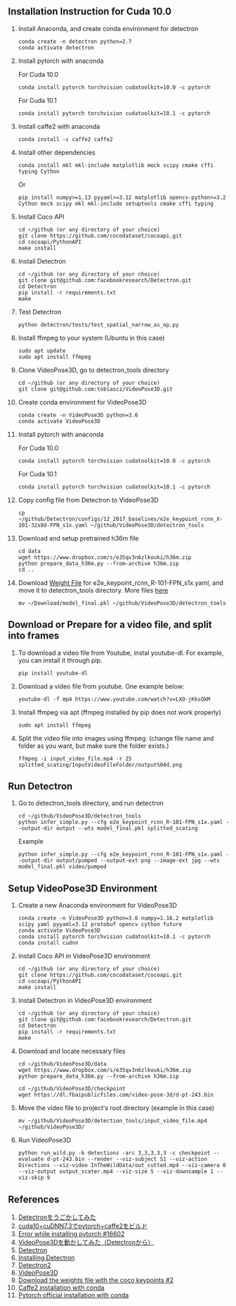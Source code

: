## Installation Instruction for Cuda 10.0


1. Install Anaconda, and create conda environment for detectron
   ```
   conda create -n detectron python=2.7
   conda activate detectron
   ```

1. Install pytorch with anaconda

   For Cuda 10.0
   ```
   conda install pytorch torchvision cudatoolkit=10.0 -c pytorch
   ```
   For Cuda 10.1
   ```
   conda install pytorch torchvision cudatoolkit=10.1 -c pytorch
   ```

1. Install caffe2 with anaconda
   ```
   conda install -c caffe2 caffe2
   ```

1. Install other dependencies
   ```
   conda install mkl mkl-include matplotlib mock scipy cmake cffi typing Cython
   ```

   Or
   ```
   pip install numpy>=1.13 pyyaml>=3.12 matplotlib opencv-python>=3.2 Cython mock scipy mkl mkl-include setuptools cmake cffi typing
   ```


1. Install Coco API
   ```
   cd ~/github (or any directory of your choice)
   git clone https://github.com/cocodataset/cocoapi.git
   cd cocoapi/PythonAPI
   make install
   ```

1. Install Detectron
   ```
   cd ~/github (or any directory of your choice)
   git clone git@github.com:facebookresearch/Detectron.git
   cd Detectron
   pip install -r requirements.txt
   make
   ```

1. Test Detectron
   ```
   python detectron/tests/test_spatial_narrow_as_op.py
   ```

1. Install ffmpeg to your system (Ubuntu in this case)
   ```
   sudo apt update
   sudo apt install ffmpeg
   ```

1. Clone VideoPose3D, go to detectron_tools directory
   ```
   cd ~/github (or any directory of your choice)
   git clone git@github.com:tobiascz/VideoPose3D.git
   ```

1. Create conda environment for VideoPose3D
   ```
   conda create -n VideoPose3D python=3.6
   conda activate VideoPose3D
   ```

1. Install pytorch with anaconda

   For Cuda 10.0
   ```
   conda install pytorch torchvision cudatoolkit=10.0 -c pytorch
   ```
   For Cuda 10.1
   ```
   conda install pytorch torchvision cudatoolkit=10.1 -c pytorch
   ```

1. Copy config file from Detectron to VideoPose3D
   ```
   cp ~/github/Detectron/configs/12_2017_baselines/e2e_keypoint_rcnn_X-101-32x8d-FPN_s1x.yaml ~/github/VideoPose3D/detectron_tools
   ```

1. Download and setup pretrained h36m file
   ```
   cd data
   wget https://www.dropbox.com/s/e35qv3n6zlkouki/h36m.zip
   python prepare_data_h36m.py --from-archive h36m.zip
   cd ..
   ```

1. Download [Weight File](https://dl.fbaipublicfiles.com/detectron/37698009/12_2017_baselines/e2e_keypoint_rcnn_R-101-FPN_s1x.yaml.08_45_57.YkrJgP6O/output/train/keypoints_coco_2014_train%3Akeypoints_coco_2014_valminusminival/generalized_rcnn/model_final.pkl) for e2e_keypoint_rcnn_R-101-FPN_s1x.yaml, and move it to detectron_tools directory. More files [here](https://github.com/facebookresearch/Detectron/blob/master/MODEL_ZOO.md)
   ```
   mv ~/Download/model_final.pkl ~/github/VideoPose3D/detectron_tools
   ```

## Download or Prepare for a video file, and split into frames
1. To download a video file from Youtube, instal youtube-dl. For example, you can install it through pip.
   ```
   pip install youtube-dl
   ```

1. Download a video file from youtube. One example below:
   ```
   youtube-dl -f mp4 https://www.youtube.com/watch?v=LXO-jKksQkM
   ```

1. Install ffmpeg via apt (ffmpeg installed by pip does not work properly)
   ```
   sudo apt install ffmpeg
   ```

1. Split the video file into images using ffmpeg. (change file name and folder as you want, but make sure the folder exists.)
   ```
   ffmpeg -i input_video_file.mp4 -r 25 splitted_scating/InputVideoFileFolder/output%04d.png
   ```

## Run Detectron

1. Go to detectron_tools directory, and run detectron
   ```
   cd ~/github/VideoPose3D/detectron_tools
   python infer_simple.py --cfg e2e_keypoint_rcnn_R-101-FPN_s1x.yaml --output-dir output --wts model_final.pkl splitted_scating
   ```
   Example
   ```
   python infer_simple.py --cfg e2e_keypoint_rcnn_R-101-FPN_s1x.yaml --output-dir output/pumped --output-ext png --image-ext jpg --wts model_final.pkl video/pumped
   ```


## Setup VideoPose3D Environment

1. Create a new Anaconda environment for VideoPose3D
   ```
   conda create -n VideoPose3D python=3.6 numpy=1.16.2 matplotlib scipy yaml pyyaml=3.12 protobuf opencv cython future
   conda activate VideoPose3D
   conda install pytorch torchvision cudatoolkit=10.1 -c pytorch
   conda install cudnn
   ```

1. Install Coco API in VideoPose3D environment
   ```
   cd ~/github (or any directory of your choice)
   git clone https://github.com/cocodataset/cocoapi.git
   cd cocoapi/PythonAPI
   make install
   ```

1. Install Detectron in VideoPose3D environment
   ```
   cd ~/github (or any directory of your choice)
   git clone git@github.com:facebookresearch/Detectron.git
   cd Detectron
   pip install -r requirements.txt
   make
   ```

1. Download and locate necessary files
   ```
   cd ~/github/VideoPose3D/data
   wget https://www.dropbox.com/s/e35qv3n6zlkouki/h36m.zip
   python prepare_data_h36m.py --from-archive h36m.zip

   cd ~/github/VideoPose3D/checkpoint
   wget https://dl.fbaipublicfiles.com/video-pose-3d/d-pt-243.bin
   ```

1. Move the video file to project's root directory (example in this case)
   ```
   mv ~/github/VideoPose3D/detection_tools/input_video_file.mp4 ~/github/VideoPose3D/
   ```

1. Run VideoPose3D
   ```
   python run_wild.py -k detections -arc 3,3,3,3,3 -c checkpoint --evaluate d-pt-243.bin --render --viz-subject S1 --viz-action Directions --viz-video InTheWildData/out_cutted.mp4 --viz-camera 0 --viz-output output_scater.mp4 --viz-size 5 --viz-downsample 1 --viz-skip 9
   ```


## References
1. [Detectronをうごかしてみた](https://qiita.com/1O1/items/d3b982a76b1c43401acb)
1. [cuda10+cuDNN7.3でpytorch+caffe2をビルド](https://eigo.rumisunheart.com/2018/09/26/installing-pytorch-and-caffe2-on-cuda10-and-cudnn7/)
1. [Error while installing pytorch #16602](https://github.com/pytorch/pytorch/issues/16602)
1. [VideoPose3Dを動かしてみた（Detectronから）](https://qiita.com/timtoronto634/items/ee018ac89e6b9f779194)
1. [Detectron](https://github.com/facebookresearch/Detectron)
1. [Installing Detectron](https://github.com/facebookresearch/Detectron/blob/master/INSTALL.md)
1. [Detectron2](https://github.com/facebookresearch/detectron2)
1. [VideoPose3D](https://github.com/tetsu/VideoPose3D)
1. [Download the weights file with the coco keypoints #2](https://github.com/tobiascz/VideoPose3D/issues/2)
1. [Caffe2 installation with conda](https://anaconda.org/caffe2/caffe2)
1. [Pytorch official installation with conda](https://pytorch.org/get-started/locally/)